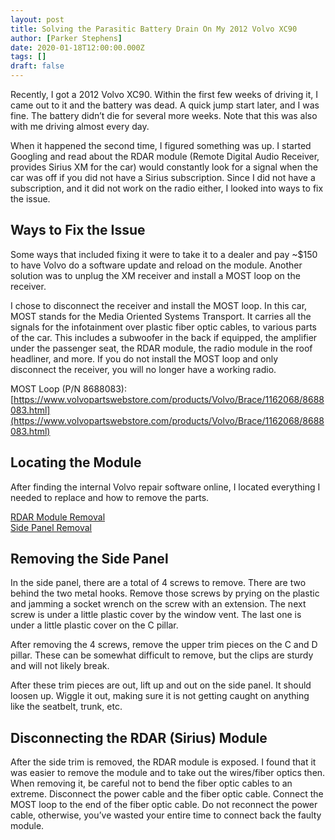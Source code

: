 ```yaml
---
layout: post
title: Solving the Parasitic Battery Drain On My 2012 Volvo XC90
author: [Parker Stephens]
date: 2020-01-18T12:00:00.000Z
tags: []
draft: false
---
```


Recently, I got a 2012 Volvo XC90. Within the first few weeks of driving it, I came out to it and the battery was dead. A quick jump start later, and I was fine. The battery didn’t die for several more weeks. Note that this was also with me driving almost every day.

When it happened the second time, I figured something was up. I started Googling and read about the RDAR module (Remote Digital Audio Receiver, provides Sirius XM for the car) would constantly look for a signal when the car was off if you did not have a Sirius subscription. Since I did not have a subscription, and it did not work on the radio either, I looked into ways to fix the issue.

## Ways to Fix the Issue

Some ways that included fixing it were to take it to a dealer and pay ~$150 to have Volvo do a software update and reload on the module. Another solution was to unplug the XM receiver and install a MOST loop on the receiver.

I chose to disconnect the receiver and install the MOST loop. In this car, MOST stands for the Media Oriented Systems Transport. It carries all the signals for the infotainment over plastic fiber optic cables, to various parts of the car. This includes a subwoofer in the back if equipped, the amplifier under the passenger seat, the RDAR module, the radio module in the roof headliner, and more. If you do not install the MOST loop and only disconnect the receiver, you will no longer have a working radio.

MOST Loop (P/N 8688083):  [https://www.volvopartswebstore.com/products/Volvo/Brace/1162068/8688083.html](https://www.volvopartswebstore.com/products/Volvo/Brace/1162068/8688083.html)

## Locating the Module

After finding the internal Volvo repair software online, I located everything I needed to replace and how to remove the parts.

[RDAR Module Removal](https://drive.google.com/uc?export=download&id=1hw8FEHER0D76pVuXS5ix1qtzypKWYou4)  
[Side Panel Removal](https://drive.google.com/uc?export=download&id=1k9uypGS4sZdfiVwnkuA4pBI_k3h6PvWr)

## Removing the Side Panel

In the side panel, there are a total of 4 screws to remove. There are two behind the two metal hooks. Remove those screws by prying on the plastic and jamming a socket wrench on the screw with an extension. The next screw is under a little plastic cover by the window vent. The last one is under a little plastic cover on the C pillar.

After removing the 4 screws, remove the upper trim pieces on the C and D pillar. These can be somewhat difficult to remove, but the clips are sturdy and will not likely break.

After these trim pieces are out, lift up and out on the side panel. It should loosen up. Wiggle it out, making sure it is not getting caught on anything like the seatbelt, trunk, etc.

## Disconnecting the RDAR (Sirius) Module

After the side trim is removed, the RDAR module is exposed. I found that it was easier to remove the module and to take out the wires/fiber optics then. When removing it, be careful not to bend the fiber optic cables to an extreme. Disconnect the power cable and the fiber optic cable. Connect the MOST loop to the end of the fiber optic cable. Do not reconnect the power cable, otherwise, you’ve wasted your entire time to connect back the faulty module.